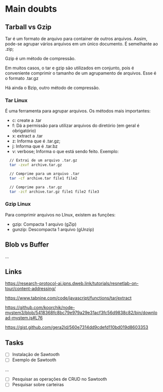 # Main doubts

## Tarball vs Gzip

Tar é um formato de arquivo para container de outros arquivos. Assim, pode-se agrupar vários arquivos em um único documento. É semelhante ao .zip;

Gzip é um método de compressão.

Em muitos casos, o tar e gzip são utilizados em conjunto, pois é conveniente comprimir o tamanho de um agrupamento de arquivos. Esse é o formato .tar.gz

Há ainda o Bzip, outro método de compressão.

### Tar Linux

É uma ferramenta para agrupar arquivos. Os métodos mais importantes:

- c: create a .tar
- f: Dá a permissão para utilizar arquivos do diretório (em geral é obrigatório)
- x: extract a .tar
- z: Informa que é .tar.gz;
- j: Informa que é .tar.bz
- v: verbose; Informa o que está sendo feito.
Exemplo:
```bash
  // Extrai de um arquivo .tar.gz
  tar -zxvf archive.tar.gz

  // Comprime para um arquivo .tar
  tar -cf archive.tar file1 file2

  // Comprime para .tar.gz
  tar -zcf archive.tar.gz file1 file2 file3
```

### Gzip Linux
Para comprimir arquivos no LInux, existem as funções:
- gzip: Compacta 1 arquivo (gZip)
- gunzip: Descompacta 1 arquivo (gUnzip)

## Blob vs Buffer
...

## Links

<https://research-protocol-ai.ipns.dweb.link/tutorials/resnetlab-on-tour/content-addressing/>

<https://www.tabnine.com/code/javascript/functions/tar/extract>

<https://github.com/koorchik/node-mystem3/blob/5418368fc8bc79e979a29e31acf3fc56d9838c82/bin/download-mystem.js#L76>

<https://gist.github.com/gera2ld/560e7314dd9cdefd110bd019d8603353>

## Tasks

- [ ] Instalação de Sawtooth
- [ ] Exemplo de Sawtooth

...

- [ ] Pesquisar as operações de CRUD no Sawtooth
- [ ] Pesquisar sobre carteiras